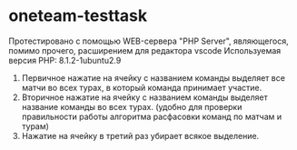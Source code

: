 # oneteam-testtask

Протестировано с помощью WEB-сервера "PHP Server", являющегося, помимо прочего, расширением для редактора vscode
Используемая версия PHP: 8.1.2-1ubuntu2.9

1) Первичное нажатие на ячейку с названием команды выделяет все матчи во всех турах, в который команда принимает участие.
2) Вторичное нажатие на ячейку с названием команды выделяет название команды во всех турах. (удобно для проверки правильности работы алгоритма расфасовки команд по матчам и турам)
3) Нажатие на ячейку в третий раз убирает всякое выделение.
